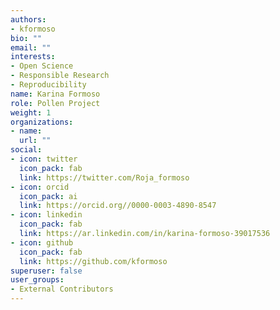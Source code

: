 ```yaml
---
authors:
- kformoso
bio: ""
email: ""
interests:
- Open Science
- Responsible Research
- Reproducibility
name: Karina Formoso
role: Pollen Project
weight: 1
organizations:
- name: 
  url: ""
social:
- icon: twitter
  icon_pack: fab
  link: https://twitter.com/Roja_formoso
- icon: orcid
  icon_pack: ai
  link: https://orcid.org//0000-0003-4890-8547
- icon: linkedin
  icon_pack: fab
  link: https://ar.linkedin.com/in/karina-formoso-39017536
- icon: github
  icon_pack: fab
  link: https://github.com/kformoso
superuser: false
user_groups:
- External Contributors
---
```

